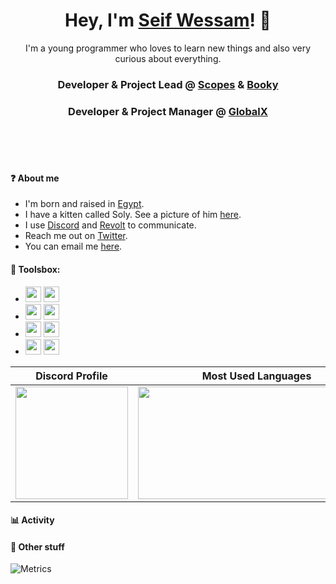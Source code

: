 <div align="center">

<h1>Hey, I'm <a href="https://scoopydev.xyz" target="_blank">Seif Wessam</a>! 👋</h1>
I'm a young programmer who loves to learn new things and also very curious about everything.
<br>
<h3>Developer & Project Lead @ <a target="_blank" href="https://scopes.cf">Scopes</a> & <a target="_blank" href="https://booky.gq">Booky</a></h3>
<h3>Developer & Project Manager @ <a target="_blank" href="https://globalx-bot.xyz">GlobalX</a></h3> 
</div>
<br>
<br>
<br>

#### ❓ About me
- I'm born and raised in [Egypt](https://en.wikipedia.org/wiki/Egypt).
- I have a kitten called Soly. See a picture of him [here](https://cdn.discordapp.com/attachments/831216517919670302/886308025047081030/IMG_20210826_102447.jpg).
- I use [Discord](https://discord.com/) and [Revolt](https://revolt.chat/) to communicate.
- Reach me out on [Twitter](https://twitter.com/).
- You can email me [here](mailto:seif.wessam66@gmail.com).

#### 🧰 Toolsbox:  

- <code><img height="25" src="https://raw.githubusercontent.com/rahul-jha98/github_readme_icons/main/language_and_tools/square/javascript/javascript.png"></code>
<code><img height="25" src="https://raw.githubusercontent.com/rahul-jha98/github_readme_icons/main/language_and_tools/square/node/node.png"></code>
- <code><img height="25" src="https://raw.githubusercontent.com/rahul-jha98/github_readme_icons/main/language_and_tools/square/python/python.png"></code>
<code><img height="25" src="https://raw.githubusercontent.com/hussainweb/hussainweb/main/icons/vscode.png"></code>
- <code><img height="25" src="https://raw.githubusercontent.com/rahul-jha98/github_readme_icons/main/language_and_tools/square/html/html.png"></code>
<code><img height="25" src="https://raw.githubusercontent.com/rahul-jha98/github_readme_icons/main/language_and_tools/square/css/css.png"></code>
- <code><img height="25" src="https://cdn.worldvectorlogo.com/logos/npm-2.svg"></code>
<code><img height="25" src="https://s3-us-west-2.amazonaws.com/assets.blog.serverless.com/express_js.png"></code>

|Discord Profile|Most Used Languages|
|---------------|-------------------|
|[<img src="https://lanyard-profile-readme.vercel.app/api/510736807999307786" height="180">](https://discord.com/users/510736807999307786)|[<img src="https://github-readme-stats.vercel.app/api/top-langs/?username=ScopesCodez&layout=compact&theme=dark" height="180" width="380">](https://github-readme-stats.vercel.app/api/top-langs/?username=ScopesCodez&layout=compact&theme=dark)|

#### 📊 Activity
<!--START_SECTION:waka-->
<!--END_SECTION:waka-->

#### 🌟 Other stuff
![Metrics](https://metrics.lecoq.io/ScopesCodez?template=classic&repositories=10&repositories.batch=10&base.header=0&base.activity=0&base.community=0&base.repositories=0&base.metadata=0&tweets=1&repositories=1&repositories=10&repositories.batch=10&repositories.forks=false&repositories.affiliations=owner&repositories.featured=ScopesCodez%2Fdiscordpy-cogs%2C%20ScopesCodez%2Fdiscordpy-pagination%2C%20ScopesCodez%2Fdiscordpy-eval-command&tweets.attachments=true&tweets.limit=3&tweets.user=ScopesCodez&config.timezone=Africa%2FCairo)
